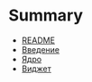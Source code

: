 # Summary

* [README](README.md)
* [Введение](tutorial/vvedenie.md)
* [Ядро](tutorial/yadro.md)
* [Виджет](tutorial/yadro/vidzhet.md)

